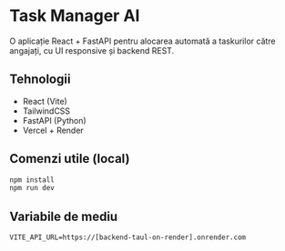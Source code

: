 # Task Manager AI

O aplicație React + FastAPI pentru alocarea automată a taskurilor către angajați, cu UI responsive și backend REST.

## Tehnologii

- React (Vite)
- TailwindCSS
- FastAPI (Python)
- Vercel + Render

## Comenzi utile (local)

```bash
npm install
npm run dev
```

## Variabile de mediu

```
VITE_API_URL=https://[backend-taul-on-render].onrender.com
```
